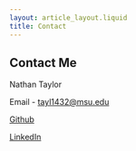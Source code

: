 ```yaml
---
layout: article_layout.liquid
title: Contact
---
```


## Contact Me
Nathan Taylor

Email - tayl1432@msu.edu

<a href="https://github.com/nathanjtaylor">Github</a>

<a href="https://www.linkedin.com/in/nathan-taylor9">LinkedIn</a>

<div style="height: 449px;"></div>
